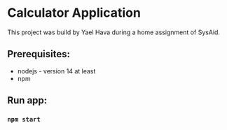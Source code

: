 # Calculator Application

This project was build by Yael Hava during a home assignment of SysAid.

## Prerequisites:

* nodejs - version 14 at least 
* npm

## Run app:

### `npm start`


